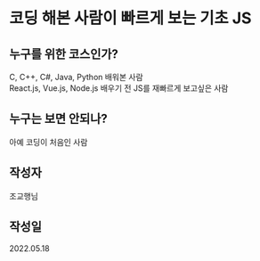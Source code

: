 코딩 해본 사람이 빠르게 보는 기초 JS
====================================

## 누구를 위한 코스인가?
C, C++, C#, Java, Python 배워본 사람  
React.js, Vue.js, Node.js 배우기 전 JS를 재빠르게 보고싶은 사람 

## 누구는 보면 안되나?
아예 코딩이 처음인 사람 

## 작성자
조교행님 

## 작성일
2022.05.18
